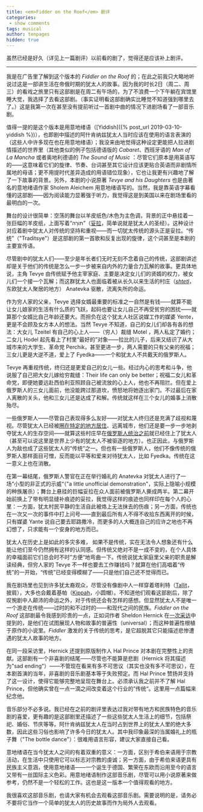 ```yaml
---
title: <em>Fidder on the Roof</em> 剧评
categories:
 - show comments
tags: musical
author: tenpages
hidden: true
---
```


虽然已经是好久（详见上一篇剧评）以前看的剧了，觉得还是应该补上剧评。

<!--more-->
---

我是在广告里了解到这个版本的 *Fiddler on the Roof* 的；在此之前我只大略地听说过这是一部讲生活在帝俄时期的犹太人的故事。因为我的时长2日（周二、周三）的看戏之旅里只有这部剧是在周二有午场的，为了不浪费一个下午躺在宾馆里睡大觉，我选择了去看这部剧。（事实证明看这部剧确实比睡觉不知道强到哪里去了。）这是我第一次在甚至没有提前听过一首剧中曲的情况下进剧场看了一部音乐剧。

值得一提的是这个版本是用意地绪语（[Yiddish]({% post_url 2019-03-10-yiddish %})），也即剧中描述的阿什肯纳兹犹太人当时应该在使用的语言表演的（这些人中许多现在也在用意地绪语）；我没来由地觉得这种设定更能把人拉进剧情描述的世界里（其他类似的例子包括德语版的 *Cabaret*、西班牙语的 *Man of La Mancha* 或者奥地利德语的 *The Sound of Music* ：尽管它们原本是用英语写的——这意味着它们的旋律、节奏、台词甚至其它设计应该更贴合英语而非剧情所属地的母语；更不用提时代差异造成的用语错位现象），它也让我更有兴趣地了解了一下故事的背景。另外，本剧的小说原著 *Tevye and his Daughters* 也是由著名的意地绪语作家 Sholem Aleichem 用意地绪语写的。当然，我是靠英语字幕看懂的这部剧——因为阅读能力显著强于听力，我觉得这是到美国以来在剧场里看的最明白的一次。

舞台的设计很简单：空荡的舞台以羊皮纸色/木色为主色调，背景的正中悬挂着一张巨幅的羊皮纸，上面写着“תּוֹרָה”（[妥拉](https://zh.wikipedia.org/wiki/妥拉)，简单说就是犹太人的圣经）。这种设计对应着剧中犹太人对传统的坚持和重视——而一切犹太传统的源头正是妥拉。“传统”（"Traditsye"）是这部剧的第一首歌和反复出现的旋律，这个词甚至是本剧的主要宣传语。

尽管剧中的犹太人们——至少是年长者们无时无刻不念着自己的传统，这部剧讲述却是关于他们的传统是怎么一步一步被来自内外的力量合力瓦解的故事。更具体地说，主角 Tevye 由传统赋予他主宰家庭、主要是决定女儿们的贤婿的权力，被女儿们一个接一个瓦解；而这群犹太人也面临着被从长久以来生活的村庄（[*shtetl*](https://en.wikipedia.org/wiki/Shtetl)，东欧犹太人聚居的地方） Anatevka 驱散，流离失所的命运。

作为穷人家的父亲，Tevye 选择女婿最重要的标准之一自然是有钱——就算不能让女儿娘家的生活有什么质的飞跃，起码也要让女儿自己不再受贫穷的困扰——就算那个女婿比自己年龄还要大。而担负在这个犹太人社区说媒工作的媒婆 Yente，更是不会顾及女方本人的想法。当然 Tevye 不知道，自己的女儿们却各有各的想法：大女儿 Tzeitel 有自己的心上人——（穷人）裁缝 Motel ，两人私定了婚约；二女儿 Hodel 起先看上了村里“最好的”对象——拉比的儿子，后来又结识了从大城市来的大学生、革命党 Perchik，甚至更进一步，两人需要的只有父亲的祝福；三女儿更是大逆不道，爱上了 Fyedka——一个和犹太人不共戴天的俄罗斯人。

Tevye 再重视传统，终归还是更爱自己的女儿一些。经过内心的思考和斗争，他说服了自己把大女儿嫁给穷裁缝：Their life can only be better；祝福二女儿和革命党，即便她要远赴西伯利亚照顾自己被流放的心上人，他也不再阻拦。但在爱上俄罗斯人的三女儿面前，他没能跨过那道坎，愤怒地将她逐出家门。不过最后在家人离散的关头，他和三女儿还是达成了和解。传统就这样在三个女儿的婚事上消散殆尽。

一些俄罗斯人——尽管自己表现得多么友好——对犹太人终归还是充满了歧视和蔑视。尽管犹太人已经被[圈在特定的地方居住](https://en.wikipedia.org/wiki/Pale_of_Settlement)、远离城市，他们还是要一步一步地剥夺犹太人的生存空间——就算这些村庄早在[俄罗斯人统治之前](https://en.wikipedia.org/wiki/History_of_the_Jews_in_Poland)就已经住上了犹太人（甚至可以说这里是世界上少有的犹太人不被驱逐的地方）。也正因此，与俄罗斯人为敌也成了这些犹太人的“传统”之一。但也有一些俄罗斯人，他们不像传统的俄罗斯人那样面目可憎，反而能以平等和爱来对待犹太人，比如 Fyedka。传统在这一意义上也在消散。

在第一幕结尾，俄罗斯人警官在正在举行婚礼的 Anatevka 对犹太人进行了一场“小型的非正式的示威“（"a little unofficial demonstration"，实际上隐喻小规模的种族屠杀）；舞台上悬挂的巨幅妥拉在众人面前被俄罗斯人撕成两半。第二幕开始前换上了带有明显缝补痕迹的妥拉，我觉得这样的痕迹也同样印在每个人的心里：一方面，犹太村民平静的生活自此被烙上无法抹去的伤痕；另一方面，传统也在一次又一次的事件中打上问号——直到最后所有人不得不收拾东西离开的时候，只有媒婆 Yante 说自己要去耶路撒冷，而更多的人大概连自己的应许之地也不再幻想了，只求能有一个安身的地方而已。

犹太人在历史上是如此的多灾多难， 如果不是传统，实在无法令人想象还有什么能让他们至今仍然拥有这样的认同感。但传统又绝对不是一成不变的，在个人具体的幸福面前它们总会时不时”方便“地弯曲一下。传统说犹太家庭里父亲的职责是解读经典，但穷人家的 Tevye 不一样也要去工作赚钱吗？就算在他们高唱着“传统”的一开始，“传统”已经变得模糊了——只是他们自己还不觉得而已。

我在剧场里也见到许多犹太裔观众，尽管没有像剧中人一样穿着塔利特（[Tallit](https://en.wikipedia.org/wiki/Tallit)，披肩），大多也会戴着基帕（[Kippah](https://en.wikipedia.org/wiki/Kippah)，小圆帽）。不知道他们观看这部剧后，除了叹惋剧中人颠沛的命运之外，对于传统还会有怎样的感想。但显然犹太人不是唯一一个游走在传统——过时的和不过时的——和现代之间的民族。*Fiddler on the Roof* 这部剧最令我感到珍贵的一点，正如词作者 Sheldon Hernick 在[一次采访](https://open.spotify.com/track/1YUi6jPAttBNCm7BZOeg12?si=0cTQsNGoTGOL7Qdg_aXWGg)中提到的，是他们在试图展现人物和故事的普遍性（universal）；而这种普遍性根植于原作的小说里。*Fiddler* 激发的关于传统的思考，是它超脱其它只能描述悲惨遭遇的犹太人故事的地方。

在同一段采访里，Hernick 还提到原版制作人 Hal Prince 对本剧在完整性上的贡献。这部剧有一个非喜剧的结尾——尽管也不能算是悲剧（Hernick 将其描述为"sad ending"）——不管现在看来有多不可思议（其实也没有多不可思议），在本剧首演的当年，非喜剧的音乐剧基本等于失败预定。而 Hal Prince 赞扬并支持了这一设计，使得它能够完整地呈现在舞台上。必须承认我之前并不了解 Hal Prince，但他确实曾在一点一滴之间改变着这个行业的”传统“。这里用一点篇幅来纪念他。

音乐部分不必多说。我已经在之前的剧评里表达过我对带有地方和民族特色的音乐剧的喜爱，更有趣的是这部剧里还描述了一些这些犹太人生活上的细节，包括祭祀、婚俗、节庆等等。阿什肯纳兹犹太人在当时占到世界上的犹太人里的绝大多数，因此这些习俗也影响了许多今日的犹太人。其中我印象最深的当属婚礼上的瓶子舞（"The bottle dance"）：很难用语言形容，建议大家直接自己看。

意地绪语在当今犹太人之间的有着双重的意义：一方面，区别于希伯来语用于宗教活动，在生活中只使用它可以标志对宗教的虔诚；另一方面，由于希伯来语更具有民族主义意涵，使用意地绪语——一个诞生于德国、繁荣在东欧而沿用至今的语言又带有一丝国际主义色彩。用意地绪语制作这部音乐剧，尽管可以用小说原著来做参考，仍然不是一个轻松的工作。这也是这一版本一个值得观看的地方。

我很喜欢这部音乐剧，也请大家有机会去观看这部音乐剧。需要说明的是，请务必不要将它当作一个简单的犹太人的历史故事而作为局外人去观看。